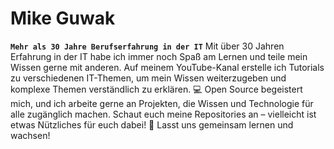 # Mike Guwak

**`Mehr als 30 Jahre Berufserfahrung in der IT`**
Mit über 30 Jahren Erfahrung in der IT habe ich immer noch Spaß am Lernen und teile mein Wissen gerne mit anderen. Auf meinem YouTube-Kanal
erstelle ich Tutorials zu verschiedenen IT-Themen, um mein Wissen weiterzugeben und komplexe Themen verständlich zu erklären.
💻 Open Source begeistert mich, und ich arbeite gerne an Projekten, die Wissen und Technologie für alle zugänglich machen. Schaut euch meine Repositories an – vielleicht ist etwas Nützliches für euch dabei!
🚀 Lasst uns gemeinsam lernen und wachsen!

<!--
**guwak/guwak** is a ✨ _special_ ✨ repository because its `README.md` (this file) appears on your GitHub profile.

Here are some ideas to get you started:

- 🔭 I’m currently working on ...
- 🌱 I’m currently learning ...
- 👯 I’m looking to collaborate on ...
- 🤔 I’m looking for help with ...
- 💬 Ask me about ...
- 📫 How to reach me: ...
- 😄 Pronouns: ...
- ⚡ Fun fact: ...
-->

